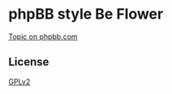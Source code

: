 # phpBB style Be Flower

[Topic on phpbb.com](https://www.phpbb.com/community/viewtopic.php?f=691&t=2548861)

## License

[GPLv2](license.txt)
